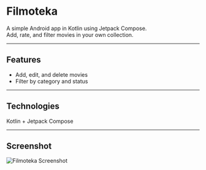 # Filmoteka

A simple Android app in Kotlin using Jetpack Compose.  
Add, rate, and filter movies in your own collection.

---

## Features

- Add, edit, and delete movies
- Filter by category and status

---

## Technologies

Kotlin + Jetpack Compose

---

## Screenshot

![Filmoteka Screenshot](https://i.imgur.com/g4GhHRN.png)
